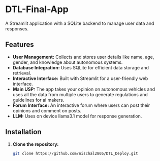 # DTL-Final-App

A Streamlit application with a SQLite backend to manage user data and responses.

## Features

- **User Management:** Collects and stores user details like name, age, gender, and knowledge about autonomous systems.
- **Database Integration:** Uses SQLite for efficient data storage and retrieval.
- **Interactive Interface:** Built with Streamlit for a user-friendly web interface.
- **Main USP:** The app takes your opinion on autonomous vehicles and uses all the data from multiple users to generate regulations and guidelines for ai makers.
- **Forum Interface:** An interactive forum where users can post their opinions and comment on posts.
- **LLM:** Uses on device llama3.1 model for response generation.

## Installation

1. **Clone the repository:**

   ```bash
   git clone https://github.com/nischal2805/DTL_Deploy.git


